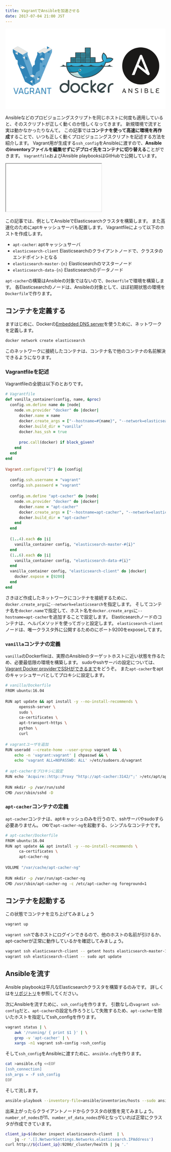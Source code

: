 ```yaml
---
title: VagrantでAnsibleを加速させる
date: 2017-07-04 21:00 JST
---
```


![Vagrant, Docker and Ansible](vagrant-docker-ansible.png)

Ansibleなどのプロビジョニングスクリプトを同じホストに何度も適用していると、そのスクリプトが正しく動くのか怪しくなってきます。
新規環境で流すと実は動かなかったりなんて。
この記事では**コンテナを使って高速に環境を再作成**することで、いつも正しく動くプロビジョニングスクリプトを記述する方法を紹介します。
Vagrant用が生成する`ssh_config`をAnsibleに渡すので、**Ansibleのinventoryファイルを編集せずにデプロイ先をコンテナに切り替える**ことができます。
`Vagrantfile`およびAnsible playbooksはGitHubで公開しています。

<iframe src="/github/#ueokande/ansible-vagrant-playground/" title="ueokande/ansible-vagrant-playground"
        class='external-service-frame' scrolling="no"
></iframe>

この記事では、例としてAnsibleでElasticsearchクラスタを構築します。
また高速化のためにaptキャッシュサーバも配置します。
Vagrantfileによって以下のホストを作成します。

- `apt-cacher`: aptキャッシュサーバ
- `elasticsearch-client` Elasticsearchのクライアントノードで、クラスタのエンドポイントとなる
- `elasticsearch-master-{n}` Elasticsearchのマスターノード
- `elasticsearch-data-{n}` Elasticsearchのデータノード

`apt-cacher`の構築はAnsibleの対象ではないので、`Dockerfile`で環境を構築します。
各Elasticsearchのノードは、Ansibleの対象として、ほぼ初期状態の環境を`Dockerfile`で作ります。

コンテナを定義する
------------------

ますはじめに、Dockerの[Embedded DNS server](https://docs.docker.com/engine/userguide/networking/configure-dns/)を使うために、ネットワークを定義します。

```sh
docker network create elasticsearch
```

このネットワークに接続したコンテナは、コンテナ名で他のコンテナの名前解決できるようになります。

### Vagrantfileを記述

Vagrantfileの全貌は以下のとおりです。

```ruby
# Vagrantfile
def vanilla_container(config, name, &proc)
  config.vm.define name do |node|
    node.vm.provider "docker" do |docker|
      docker.name = name
      docker.create_args = ["--hostname=#{name}", "--network=elasticsearch"]
      docker.build_dir = "vanilla"
      docker.has_ssh = true

      proc.call(docker) if block_given?
    end
  end
end

Vagrant.configure("2") do |config|

  config.ssh.username = "vagrant"
  config.ssh.password = "vagrant"

  config.vm.define "apt-cacher" do |node|
    node.vm.provider "docker" do |docker|
      docker.name = "apt-cacher"
      docker.create_args = ["--hostname=apt-cacher", "--network=elasticsearch"]
      docker.build_dir = "apt-cacher"
    end
  end

  (1..4).each do |i|
    vanilla_container config, "elasticsearch-master-#{i}"
  end
  (1..6).each do |i|
    vanilla_container config, "elasticsearch-data-#{i}"
  end
  vanilla_container config, "elasticsearch-client" do |docker|
    docker.expose = [9200]
  end
end
```

さきほど作成したネットワークにコンテナを接続するために、`docker.create_args`に`--network=elasticsearch`を指定します。
そしてコンテナ名を`docker.name`で指定して、ホスト名を`docker.create_args`に`--hostname=apt-cacher`を追加することで設定します。
Elasticsearchノードのコンテナは、ヘルパメソッドを使ってガッと設定します。
`elasticsearch-client`ノードは、唯一クラスタ外に公開するためのにポート9200をexposeしてます。

### `vanilla`コンテナの定義

`vanilla`のDockerfileは、実際のAnsibleのターゲットホストに近い状態を作るため、必要最低限の環境を構築します。
sudoやsshサーバの設定については、[Vagrant Docker providerでSSHができるまで](http://localhost:4567/2017/07/01/vagrant-docker-provider/)をどうぞ。
また`apt-cacher`をaptのキャッシュサーバとしてプロキシに設定します。

```sh
# vanilla/Dockerfile
FROM ubuntu:16.04

RUN apt update && apt install -y --no-install-recommends \
      openssh-server \
      sudo \
      ca-certificates \
      apt-transport-https \
      python \
      curl

# vagrantユーザを追加
RUN useradd --create-home --user-group vagrant && \
    echo -n 'vagrant:vagrant' | chpasswd && \
    echo 'vagrant ALL=NOPASSWD: ALL' >/etc/sudoers.d/vagrant

# apt-cacherをプロキシに設定
RUN echo 'Acquire::http::Proxy "http://apt-cacher:3142/";' >/etc/apt/apt.conf.d/02proxy

RUN mkdir -p /var/run/sshd
CMD /usr/sbin/sshd -D
```

### `apt-cacher`コンテナの定義

`apt-cacher`コンテナは、aptキャッシュのみを行うので、sshサーバやsudoすら必要ありません。
`CMD`で`apt-cacher-ng`を起動する、シンプルなコンテナです。

```sh
# apt-cacher/Dockerfile
FROM ubuntu:16.04
RUN apt update && apt install -y --no-install-recommends \
      ca-certificates \
      apt-cacher-ng

VOLUME "/var/cache/apt-cacher-ng"

RUN mkdir -p /var/run/apt-cacher-ng
CMD /usr/sbin/apt-cacher-ng -c /etc/apt-cacher-ng foreground=1
```

コンテナを起動する
------------------

この状態でコンテナを立ち上げてみましょう

```sh
vagrant up
```

`vagrant ssh`で各ホストにログインできるので、他のホストの名前が引けるか、apt-cacherが正常に動作しているかを確認してみましょう。

```sh
vagrant ssh elasticsearch-client -- getent hosts elasticsearch-master-1
vagrant ssh elasticsearch-client -- sudo apt update
```

Ansibleを流す
-------------

Ansible playbookは平凡なElasticsearchクラスタを構築するのみです。
詳しくはを[リポジトリ](https://github.com/ueokande/ansible-vagrant-playground/tree/master/ansible)を参照してください。

次にAnsibleを流すために、`ssh_config`を作ります。
引数なしの`vagrant ssh-config`だと、`apt-cacher`の設定も作ろうとして失敗するため、`apt-cacher`を除いたホストを指定してssh_configを作ります。

```sh
vagrant status | \
    awk '/running/ { print $1 }' | \
    grep -v 'apt-cacher' | \
    xargs -n1 vagrant ssh-config >ssh_config
```

そして`ssh_config`をAnsibleに渡すために、`ansible.cfg`を作ります。

```sh
cat >ansible.cfg <<EOF
[ssh_connection]
ssh_args = -F ssh_config
EOF
```

そして流します。

```sh
ansible-playbook --inventory-file=ansible/inventories/hosts --sudo ansible/site.yml
```

出来上がったらクライアントノードからクラスタの状態を見てみましょう。`number_of_nodes`が11、`number_of_data_nodes`が6となっていれば正常にクラスタが作成できています。

```sh
client_ip=$(docker inspect elasticsearch-client  | \
    jq -r '.[].NetworkSettings.Networks.elasticsearch.IPAddress')
curl http://${client_ip}:9200/_cluster/health | jq '.'
```
